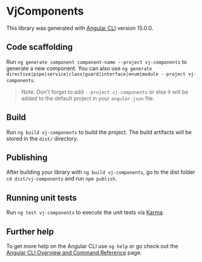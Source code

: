 # VjComponents

This library was generated with [Angular CLI](https://github.com/angular/angular-cli) version 15.0.0.

## Code scaffolding

Run `ng generate component component-name --project vj-components` to generate a new component. You can also use `ng generate directive|pipe|service|class|guard|interface|enum|module --project vj-components`.
> Note: Don't forget to add `--project vj-components` or else it will be added to the default project in your `angular.json` file. 

## Build

Run `ng build vj-components` to build the project. The build artifacts will be stored in the `dist/` directory.

## Publishing

After building your library with `ng build vj-components`, go to the dist folder `cd dist/vj-components` and run `npm publish`.

## Running unit tests

Run `ng test vj-components` to execute the unit tests via [Karma](https://karma-runner.github.io).

## Further help

To get more help on the Angular CLI use `ng help` or go check out the [Angular CLI Overview and Command Reference](https://angular.io/cli) page.
